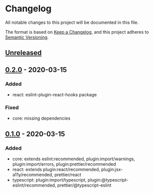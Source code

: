 # Changelog

All notable changes to this project will be documented in this file.

The format is based on [Keep a Changelog](https://keepachangelog.com/en/1.0.0/),
and this project adheres to [Semantic Versioning](https://semver.org/spec/v2.0.0.html).

## [Unreleased]

## [0.2.0] - 2020-03-15

### Added

- react: eslint-plugin-react-hooks package

### Fixed

- core: missing dependencies

## [0.1.0] - 2020-03-15

### Added

- core: extends eslint:recommended, plugin:import/warnings, plugin:import/errors, plugin:prettier/recommended
- react: extends plugin:react/recommended, plugin:jsx-a11y/recommended, prettier/react
- typescript: plugin:import/typescript, plugin:@typescript-eslint/recommended, prettier/@typescript-eslint

[unreleased]: https://github.com/advclb/eslint-config/compare/v0.2.0...HEAD
[0.2.0]: https://github.com/advclb/eslint-config/compare/v0.1.0...0.2.0
[0.1.0]: https://github.com/advclb/eslint-config/releases/tag/v0.1.0
